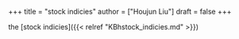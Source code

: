 +++
title = "stock indicies"
author = ["Houjun Liu"]
draft = false
+++

the [stock indicies]({{< relref "KBhstock_indicies.md" >}})